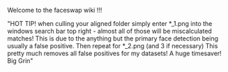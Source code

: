 Welcome to the faceswap wiki !!!

"HOT TIP! when culling your aligned folder simply enter *_1.png into the windows search bar top right -
almost all of those will be miscalculated matches!
This is due to the anything but the primary face detection being usually a false positive.
Then repeat for *_2.png (and 3 if necessary)
This pretty much removes all false positives for my datasets! A huge timesaver! Big Grin"